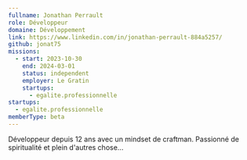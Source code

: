 ```yaml
---
fullname: Jonathan Perrault
role: Développeur
domaine: Développement
link: https://www.linkedin.com/in/jonathan-perrault-884a5257/
github: jonat75
missions:
  - start: 2023-10-30
    end: 2024-03-01
    status: independent
    employer: Le Gratin
    startups:
      - egalite.professionnelle
startups:
  - egalite.professionnelle
memberType: beta
---
```

Développeur depuis 12 ans avec un mindset de craftman. Passionné de spiritualité et plein d'autres chose...